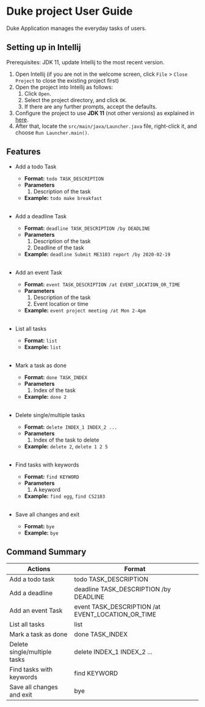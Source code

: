 # Duke project User Guide

Duke Application manages the everyday tasks of users.

## Setting up in Intellij

Prerequisites: JDK 11, update Intellij to the most recent version.

1. Open Intellij (if you are not in the welcome screen, click `File` > `Close Project` to close the existing project first)
1. Open the project into Intellij as follows:
   1. Click `Open`.
   1. Select the project directory, and click `OK`.
   1. If there are any further prompts, accept the defaults.
1. Configure the project to use **JDK 11** (not other versions) as explained in [here](https://www.jetbrains.com/help/idea/sdk.html#set-up-jdk).
1. After that, locate the `src/main/java/Launcher.java` file, right-click it, and choose `Run Launcher.main()`.

## Features 
* Add a todo Task
   * **Format:** `todo TASK_DESCRIPTION`
   * **Parameters**
      1. Description of the task
   * **Example:** `todo make breakfast`
     <br><br>
     
* Add a deadline Task
   * **Format:** `deadline TASK_DESCRIPTION /by DEADLINE`
   * **Parameters**
      1. Description of the task
      2. Deadline of the task 
   * **Example:** `deadline Submit ME3103 report /by 2020-02-19`
     <br><br>
     
* Add an event Task
   * **Format:** `event TASK_DESCRIPTION /at EVENT_LOCATION_OR_TIME`
   * **Parameters**
      1. Description of the task
      2. Event location or time
   * **Example:** `event project meeting /at Mon 2-4pm`
   <br><br>
     
* List all tasks
   * **Format:** `list`
   * **Example:** `list`
     <br><br>
     
* Mark a task as done
   * **Format:** `done TASK_INDEX`
   * **Parameters**
      1. Index of the task
   * **Example:** `done 2`
   <br><br>

* Delete single/multiple tasks
   * **Format:** `delete INDEX_1 INDEX_2 ...`
   * **Parameters**
      1. Index of the task to delete 
   * **Example:** `delete 2`, `delete 1 2 5` 
   <br><br>

* Find tasks with keywords
   * **Format:** `find KEYWORD`
   * **Parameters**
      1. A keyword 
   * **Example:** `find egg`, `find CS2103`
   <br><br>
     
* Save all changes and exit
   * **Format:** `bye`
   * **Example:** `bye`
   
## Command Summary

| Actions | Format |
| ------ | ------ |
| Add a todo task | todo TASK_DESCRIPTION |
| Add a deadline | deadline TASK_DESCRIPTION /by DEADLINE |
| Add an event Task | event TASK_DESCRIPTION /at EVENT_LOCATION_OR_TIME |
| List all tasks | list |
| Mark a task as done | done TASK_INDEX |
| Delete single/multiple tasks | delete INDEX_1 INDEX_2 ... |
| Find tasks with keywords | find KEYWORD |
| Save all changes and exit | bye |
   

   

   
   